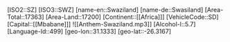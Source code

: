 ﻿---
location: [-26.3167,31.1333]
type: Country
tags:
- geo/Country

SpocWebEntityId: 27027
isDeleted: false
confidential: public

---
[ISO2::SZ]
[ISO3::SWZ]
[name-en::Swaziland]
[name-de::Swasiland]
[Area-Total::17363]
[Area-Land::17200]
[Continent::[[Africa]]]
[VehicleCode::SD]
[Capital::[[Mbabane]]]
![[Anthem-Swaziland.mp3]]
[Alcohol-l::5.7]
[Language-Id::499]
[geo-lon::31.1333]
[geo-lat::-26.3167]

